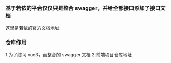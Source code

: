 ### 基于若依的平台仅仅只是整合 swagger，并给全部接口添加了接口文档

这里是<a herf='https://doc.ruoyi.vip/'>若依的官方文档地址</a>

### 仓库作用
1.为了练习 vue3，而整合的 swagger 文档
2.<a herf='https://github.com/HiCheer-O/ruoyi-ui'>前端项目仓库地址</a>
